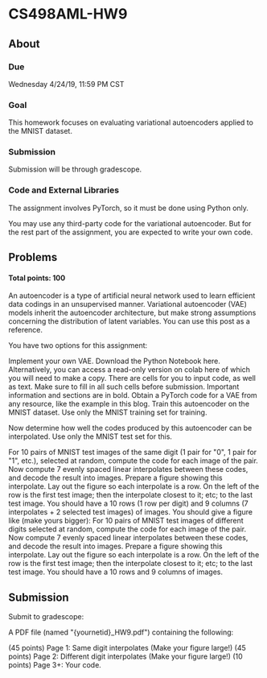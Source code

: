 # CS498AML-HW9

## About
### Due
Wednesday 4/24/19, 11:59 PM CST

### Goal
This homework focuses on evaluating variational autoencoders applied to the MNIST dataset.

### Submission
Submission will be through gradescope.

### Code and External Libraries
The assignment involves PyTorch, so it must be done using Python only.

You may use any third-party code for the variational autoencoder. But for the rest part of the assignment, you are expected to write your own code.

## Problems
#### Total points: 100
An autoencoder is a type of artificial neural network used to learn efficient data codings in an unsupervised manner. Variational autoencoder (VAE) models inherit the autoencoder architecture, but make strong assumptions concerning the distribution of latent variables. You can use this post as a reference.

You have two options for this assignment:

Implement your own VAE. Download the Python Notebook here. Alternatively, you can access a read-only version on colab here of which you will need to make a copy. There are cells for you to input code, as well as text. Make sure to fill in all such cells before submission. Important information and sections are in bold.
Obtain a PyTorch code for a VAE from any resource, like the example in this blog.
Train this autoencoder on the MNIST dataset. Use only the MNIST training set for training.

Now determine how well the codes produced by this autoencoder can be interpolated. Use only the MNIST test set for this.

For 10 pairs of MNIST test images of the same digit (1 pair for "0", 1 pair for "1", etc.), selected at random, compute the code for each image of the pair. Now compute 7 evenly spaced linear interpolates between these codes, and decode the result into images. Prepare a figure showing this interpolate. Lay out the figure so each interpolate is a row. On the left of the row is the first test image; then the interpolate closest to it; etc; to the last test image. You should have a 10 rows (1 row per digit) and 9 columns (7 interpolates + 2 selected test images) of images. You should give a figure like (make yours bigger):
For 10 pairs of MNIST test images of different digits selected at random, compute the code for each image of the pair. Now compute 7 evenly spaced linear interpolates between these codes, and decode the result into images. Prepare a figure showing this interpolate. Lay out the figure so each interpolate is a row. On the left of the row is the first test image; then the interpolate closest to it; etc; to the last test image. You should have a 10 rows and 9 columns of images.
## Submission
Submit to gradescope:

A PDF file (named "{yournetid}_HW9.pdf") containing the following:

(45 points) Page 1: Same digit interpolates (Make your figure large!)
(45 points) Page 2: Different digit interpolates (Make your figure large!)
(10 points) Page 3+: Your code.

